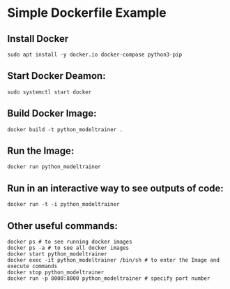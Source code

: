# Simple Dockerfile Example

## Install Docker

```
sudo apt install -y docker.io docker-compose python3-pip
```

## Start Docker Deamon:

```
sudo systemctl start docker
```

## Build Docker Image:

```
docker build -t python_modeltrainer .
```

## Run the Image:

```
docker run python_modeltrainer
```

## Run in an interactive way to see outputs of code:
```
docker run -t -i python_modeltrainer
```

## Other useful commands:

```
docker ps # to see running docker images
docker ps -a # to see all docker images
docker start python_modeltrainer
docker exec -it python_modeltrainer /bin/sh # to enter the Image and execute commands
docker stop python_modeltrainer
docker run -p 8000:8000 python_modeltrainer # specify port number
```